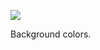 ![](https://db-feed.s3.amazonaws.com/legacy/Screen_Shot_2019_04_17_at_9_30_15_PM-1555551037043.png)

Background colors.
